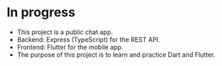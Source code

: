 # In progress

- This project is a public chat app.
- Backend: Express (TypeScript) for the REST API.
- Frontend: Flutter for the mobile app.
- The purpose of this project is to learn and practice Dart and Flutter.
